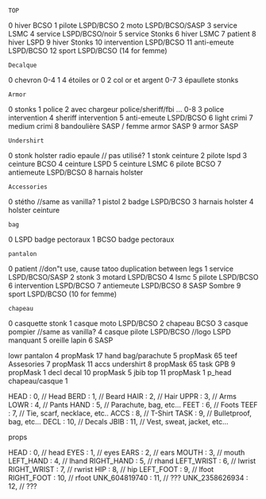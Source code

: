     TOP
0  hiver BCSO
1  pilote LSPD/BCSO
2  moto LSPD/BCSO/SASP
3  service LSMC
4  service LSPD/BCSO/noir
5  service Stonks
6  hiver LSMC
7  patient
8  hiver LSPD
9  hiver Stonks
10 intervention LSPD/BCSO
11 anti-emeute LSPD/BCSO
12 sport LSPD/BCSO (14 for femme)

    Decalque
0  chevron 0-4
1  4 étoiles or 0
2  col or et argent 0-7
3  épaullete stonks

    Armor
0  stonks
1  police
2  avec chargeur police/sheriff/fbi ... 0-8
3  police intervention
4  sheriff intervention
5  anti-emeute LSPD/BCSO
6  light crimi
7  medium crimi
8  bandoulière SASP       / femme armor SASP
9  armor SASP

    Undershirt
0  stonk holster radio epaule // pas utilisé?
1  stonk ceinture
2  pilote lspd
3  ceinture BCSO
4  ceinture LSPD
5  ceinture LSMC
6  pilote BCSO
7  antiemeute LSPD/BCSO
8  harnais holster

    Accessories
0  stétho    //same as vanilla?
1  pistol
2  badge LSPD/BCSO
3  harnais holster
4  holster ceinture

    bag
0  LSPD badge pectoraux
1  BCSO badge pectoraux

    pantalon
0  patient  //don"t use, cause tatoo duplication between legs
1  service LSPD/BCSO/SASP
2  stonk
3  motard LSPD/BCSO
4  lsmc
5  pilote LSPD/BCSO
6  intervention LSPD/BCSO
7  antiemeute LSPD/BCSO
8  SASP Sombre
9  sport LSPD/BCSO (10 for femme)

    chapeau
0  casquette stonk
1  casque moto LSPD/BCSO
2  chapeau BCSO
3  casque pompier                   //same as vanilla?
4  casque pilote LSPD/BCSO          //logo LSPD manquant
5  oreille lapin
6  SASP







lowr pantalon 4        propMask 17
hand bag/parachute 5   propMask 65
teef Assesories 7      propMask 11
accs undershirt 8      propMask 65
task GPB 9             propMask 1 
decl decal 10          propMask 5 
jbib top  11           propMask 1 
p_head chapeau/casque 1


HEAD : 0,  // Head
BERD : 1,  // Beard
HAIR : 2,  // Hair
UPPR : 3,  // Arms
LOWR : 4,  // Pants
HAND : 5,  // Parachute, bag, etc...
FEET : 6,  // Foots
TEEF : 7,  // Tie, scarf, necklace, etc..
ACCS : 8,  // T-Shirt
TASK : 9,  // Bulletproof, bag, etc...
DECL : 10, // Decals
JBIB : 11, // Vest, sweat, jacket, etc...

props

HEAD           : 0,  // head
EYES           : 1,  // eyes
EARS           : 2,  // ears
MOUTH          : 3,  // mouth
LEFT_HAND      : 4,  // lhand
RIGHT_HAND     : 5,  // rhand
LEFT_WRIST     : 6,  // lwrist
RIGHT_WRIST    : 7,  // rwrist
HIP            : 8,  // hip
LEFT_FOOT      : 9,  // lfoot
RIGHT_FOOT     : 10, // rfoot
UNK_604819740  : 11, // ???
UNK_2358626934 : 12, // ???